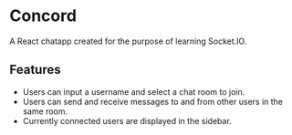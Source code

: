 # Concord

A React chatapp created for the purpose of learning Socket.IO.
 
## Features

- Users can input a username and select a chat room to join.
- Users can send and receive messages to and from other users in the same room.
- Currently connected users are displayed in the sidebar.